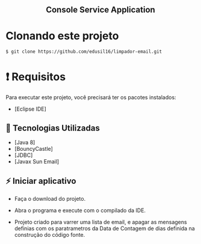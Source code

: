 
<h2 align="center">
  Console Service Application
</h2>


# Clonando este projeto

```
$ git clone https://github.com/edusil16/limpador-email.git
```

# ❗️ Requisitos

Para executar este projeto, você precisará ter os pacotes instalados:

- [Eclipse IDE]

## 🚀 Tecnologias Utilizadas

  - [Java 8]
  - [BouncyCastle]
  - [JDBC]
  - [Javax Sun Email]
  

## ⚡️ Iniciar aplicativo

- Faça o download do projeto.

- Abra o programa e execute com o compilado da IDE.

- Projeto criado para varrer uma lista de email, e apagar as mensagens definias com os paratrametros da Data de Contagem de dias definida na construção do código fonte.

